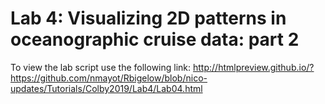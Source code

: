 # Lab 4: Visualizing 2D patterns in oceanographic cruise data: part 2

To view the lab script use the following link: 
http://htmlpreview.github.io/?https://github.com/nmayot/Rbigelow/blob/nico-updates/Tutorials/Colby2019/Lab4/Lab04.html

